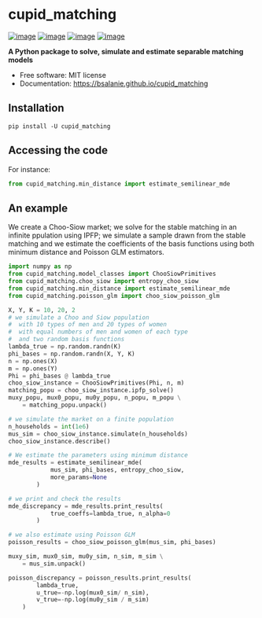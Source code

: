 # cupid_matching

[![image](https://img.shields.io/pypi/v/cupid_matching.svg)](https://pypi.python.org/pypi/cupid_matching)
[![image](https://github.com/bsalanie/cupid_matching/workflows/docs/badge.svg)](https://cupid_matching.gishub.org)
[![image](https://github.com/bsalanie/cupid_matching/workflows/build/badge.svg)](https://github.com/bsalanie/cupid_matching/actions?query=workflow%3Abuild)
[![image](https://img.shields.io/badge/License-MIT-yellow.svg)](https://opensource.org/licenses/MIT)

**A Python package to solve, simulate and estimate separable matching models**


-   Free software: MIT license
-   Documentation: https://bsalanie.github.io/cupid_matching
    
## Installation


```
pip install -U cupid_matching
```

## Accessing the code
For instance:
```py
from cupid_matching.min_distance import estimate_semilinear_mde
```

## An example
We create a Choo-Siow market; we solve for the stable matching 
in an infinite ppulation using IPFP; we simulate a sample drawn
from the stable matching and we estimate the coefficients
of the basis functions using both minimum distance
and Poisson GLM estimators.
```py
import numpy as np
from cupid_matching.model_classes import ChooSiowPrimitives
from cupid_matching.choo_siow import entropy_choo_siow
from cupid_matching.min_distance import estimate_semilinear_mde
from cupid_matching.poisson_glm import choo_siow_poisson_glm

X, Y, K = 10, 20, 2
# we simulate a Choo and Siow population
#  with 10 types of men and 20 types of women
#  with equal numbers of men and women of each type
#  and two random basis functions
lambda_true = np.random.randn(K)
phi_bases = np.random.randn(X, Y, K)
n = np.ones(X)
m = np.ones(Y)
Phi = phi_bases @ lambda_true
choo_siow_instance = ChooSiowPrimitives(Phi, n, m)
matching_popu = choo_siow_instance.ipfp_solve()
muxy_popu, mux0_popu, mu0y_popu, n_popu, m_popu \
    = matching_popu.unpack()

# we simulate the market on a finite population
n_households = int(1e6)
mus_sim = choo_siow_instance.simulate(n_households)
choo_siow_instance.describe()

# We estimate the parameters using minimum distance
mde_results = estimate_semilinear_mde(
            mus_sim, phi_bases, entropy_choo_siow, 
            more_params=None
        )

# we print and check the results
mde_discrepancy = mde_results.print_results(
            true_coeffs=lambda_true, n_alpha=0
        )

# we also estimate using Poisson GLM 
poisson_results = choo_siow_poisson_glm(mus_sim, phi_bases)

muxy_sim, mux0_sim, mu0y_sim, n_sim, m_sim \
    = mus_sim.unpack()

poisson_discrepancy = poisson_results.print_results(
        lambda_true, 
        u_true=-np.log(mux0_sim/ n_sim), 
        v_true=-np.log(mu0y_sim / m_sim)
    )
```

